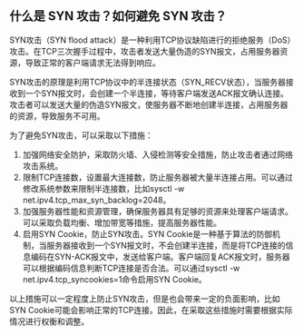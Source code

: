 ## 什么是 SYN 攻击？如何避免 SYN 攻击？

SYN攻击（SYN flood attack）是一种利用TCP协议缺陷进行的拒绝服务（DoS）攻击。在TCP三次握手过程中，攻击者发送大量伪造的SYN报文，占用服务器资源，导致正常的客户端请求无法得到响应。

SYN攻击的原理是利用TCP协议中的半连接状态（SYN_RECV状态），当服务器接收到一个SYN报文时，会创建一个半连接，等待客户端发送ACK报文确认连接。攻击者可以发送大量的伪造SYN报文，使服务器不断地创建半连接，占用服务器的资源，导致服务不可用。

为了避免SYN攻击，可以采取以下措施：

1. 加强网络安全防护，采取防火墙、入侵检测等安全措施，防止攻击者通过网络攻击系统。
2. 限制TCP连接数，设置最大连接数，防止服务器被大量半连接占用。可以通过修改系统参数来限制半连接数，比如sysctl -w net.ipv4.tcp_max_syn_backlog=2048。
3. 加强服务器性能和资源管理，确保服务器具有足够的资源来处理客户端请求。可以采取负载均衡、增加带宽等措施，提高服务器性能。
4. 启用SYN Cookie，防止SYN攻击。SYN Cookie是一种基于算法的防御机制，当服务器接收到一个SYN报文时，不会创建半连接，而是将TCP连接的信息编码在SYN-ACK报文中，发送给客户端。客户端回复ACK报文时，服务器可以根据编码信息判断TCP连接是否合法。可以通过sysctl -w net.ipv4.tcp_syncookies=1命令启用SYN Cookie。

以上措施可以一定程度上防止SYN攻击，但是也会带来一定的负面影响，比如SYN Cookie可能会影响正常的TCP连接。因此，在采取这些措施时需要根据实际情况进行权衡和调整。

